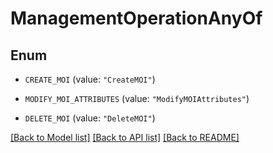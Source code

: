 # ManagementOperationAnyOf

## Enum


* `CREATE_MOI` (value: `"CreateMOI"`)

* `MODIFY_MOI_ATTRIBUTES` (value: `"ModifyMOIAttributes"`)

* `DELETE_MOI` (value: `"DeleteMOI"`)


[[Back to Model list]](../README.md#documentation-for-models) [[Back to API list]](../README.md#documentation-for-api-endpoints) [[Back to README]](../README.md)


